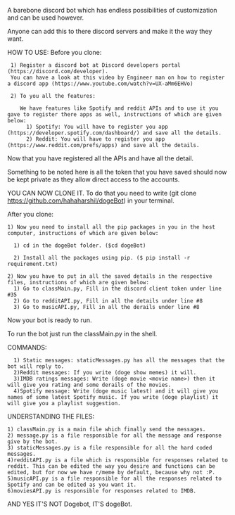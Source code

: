 A barebone discord bot which has endless possibilities of customization and can be used however.

Anyone can add this to there discord servers and make it the way they want.

HOW TO USE:
  Before you clone:
  
     1) Register a discord bot at Discord developers portal (https://discord.com/developer).
     You can have a look at this video by Engineer man on how to register a discord app (https://www.youtube.com/watch?v=UX-aMm6EHVo)

     2) To you all the features:

        We have features like Spotify and reddit APIs and to use it you gave to register there apps as well, instructions of which are given below:
          1) Spotify: You will have to register you app (https://developer.spotify.com/dashboard/) and save all the details.
          2) Reddit: You will have to register you app (https://www.reddit.com/prefs/apps) and save all the details.



  Now that you have registered all the APIs and have all the detail.

  Something to be noted here is all the token that you have saved should now be kept private as they allow direct access to the accounts.

  YOU CAN NOW CLONE IT.
  To do that you need to write (git clone https://github.com/hahaharshil/dogeBot) in your terminal.

  After you clone:
  
    1) Now you need to install all the pip packages in you in the host computer, instructions of which are given below:

      1) cd in the dogeBot folder. ($cd dogeBot)

      2) Install all the packages using pip. ($ pip install -r requirement.txt)

    2) Now you have to put in all the saved details in the respective files, instructions of which are given below:
      1) Go to classMain.py, Fill in the discord client token under line #35
      2) Go to redditAPI.py, Fill in all the details under line #8
      3) Go to musicAPI.py, Fill in all the derails under line #8


  Now your bot is ready to run.

  To run the bot just run the classMain.py in the shell.


COMMANDS:

      1) Static messages: staticMessages.py has all the messages that the bot will reply to.
      2)Reddit messages: If you write (doge show memes) it will.
      3)IMDB ratings messages: Write (doge movie <movie name>) then it will give you rating and some derails of the movies.
      4)Spotify message: Write (doge music latest) and it will give you names of some latest Spotify music. If you write (doge playlist) it will give you a playlist suggestion.


UNDERSTANDING THE FILES:

    1) classMain.py is a main file which finally send the messages.
    2) message.py is a file responsible for all the message and response give by the bot.
    3) staticMessages.py is a file responsible for all the hard coded messages.
    4)redditAPI.py is a file which is responsible for responses related to reddit. This can be edited the way you desire and functions can be edited, but for now we have r/meme by default, because why not :P.
    5)musicAPI.py is a file responsible for all the responses related to Spotify and can be edited as you want it.
    6)moviesAPI.py is responsible for responses related to IMDB.


AND YES IT'S NOT Dogebot, IT'S dogeBot.

